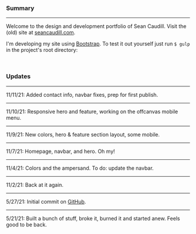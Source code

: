 ### Summary
***

Welcome to the design and development portfolio of Sean Caudill. Visit the (old) site at [seancaudill.com](https://seancaudill.com).

I'm developing my site using [Bootstrap](https://getbootstrap.com/). To test it out yourself just run `$ gulp` in the project's root directory:

&nbsp;

### Updates

***

11/11/21: Added contact info, navbar fixes, prep for first publish.

***

11/10/21: Responsive hero and feature, working on the offcanvas mobile menu.

***

11/9/21: New colors, hero & feature section layout, some mobile.

***

11/7/21: Homepage, navbar, and hero. Oh my!

***

11/4/21: Colors and the ampersand. To do: update the navbar.

***

11/2/21: Back at it again.

***

5/27/21: Initial commit on [GitHub](https://github.com/shcaudill/website).

***

5/21/21: Built a bunch of stuff, broke it, burned it and started anew. Feels good to be back.
